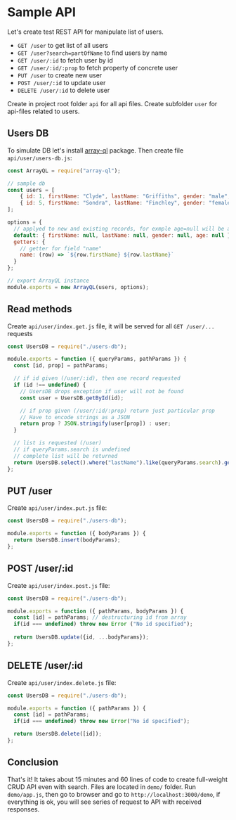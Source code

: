 # Sample API

Let's create test REST API for manipulate list of users.

- `GET /user` to get list of all users
- `GET /user?search=partOfName` to find users by name
- `GET /user/:id` to fetch user by id
- `GET /user/:id/:prop` to fetch property of concrete user
- `PUT /user` to create new user
- `POST /user/:id` to update user
- `DELETE /user/:id` to delete user

Create in project root folder `api` for all api files. Create subfolder `user` for api-files related to users.

## Users DB

To simulate DB let's install [array-ql](https://www.npmjs.com/package/array-ql) package. Then create file `api/user/users-db.js`:

```javascript
const ArrayQL = require("array-ql");

// sample db
const users = [
    { id: 1, firstName: "Clyde", lastName: "Griffiths", gender: "male", age: 24 },
    { id: 5, firstName: "Sondra", lastName: "Finchley", gender: "female" }
];

options = {
  // applyed to new and existing records, for exmple age=null will be added to "Sondra"
  default: { firstName: null, lastName: null, gender: null, age: null },
  getters: {
    // getter for field "name"
    name: (row) => `${row.firstName} ${row.lastName}`
  }
};

// export ArrayQL instance
module.exports = new ArrayQL(users, options);
```

## Read methods

Create `api/user/index.get.js` file, it will be served for all `GET /user/...` requests

```javascript
const UsersDB = require("./users-db");

module.exports = function ({ queryParams, pathParams }) {
  const [id, prop] = pathParams;

  // if id given (/user/:id), then one record requested
  if (id !== undefined) {
    // UsersDB drops exception if user will not be found
    const user = UsersDB.getById(id);

    // if prop given (/user/:id/:prop) return just particular prop
    // Have to encode strings as a JSON
    return prop ? JSON.stringify(user[prop]) : user;
  }

  // list is requested (/user)
  // if queryParams.search is undefined
  // complete list will be returned
  return UsersDB.select().where("lastName").like(queryParams.search).getList();  
};
```

## PUT /user

Create `api/user/index.put.js` file:

```javascript
const UsersDB = require("./users-db");

module.exports = function ({ bodyParams }) {
  return UsersDB.insert(bodyParams);
};
```

## POST /user/:id

Create `api/user/index.post.js` file:

```javascript
const UsersDB = require("./users-db");

module.exports = function ({ pathParams, bodyParams }) {
  const [id] = pathParams; // destructuring id from array
  if(id === undefined) throw new Error ("No id specified");
  
  return UsersDB.update({id, ...bodyParams});
};
```

## DELETE /user/:id

Create `api/user/index.delete.js` file:

```javascript
const UsersDB = require("./users-db");

module.exports = function ({ pathParams }) {
  const [id] = pathParams;
  if(id === undefined) throw new Error("No id specified");

  return UsersDB.delete([id]);
};
```

## Conclusion

That's it! It takes about 15 minutes and 60 lines of code to create full-weight CRUD API even with search. Files are located in `demo/` folder. Run `demo/app.js`, then go to browser and go to `http://localhost:3000/demo`, if everything is ok, you will see series of request to API with received responses.
